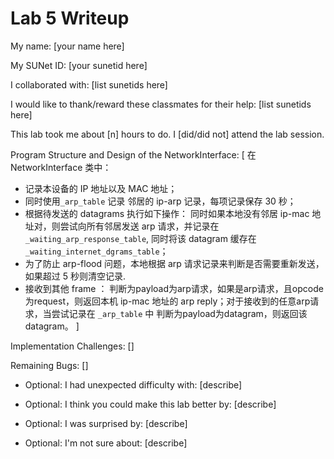 Lab 5 Writeup
=============

My name: [your name here]

My SUNet ID: [your sunetid here]

I collaborated with: [list sunetids here]

I would like to thank/reward these classmates for their help: [list sunetids here]

This lab took me about [n] hours to do. I [did/did not] attend the lab session.

Program Structure and Design of the NetworkInterface:
[
在 NetworkInterface 类中：
- 记录本设备的 IP 地址以及 MAC 地址；
- 同时使用`_arp_table` 记录 邻居的 ip-arp 记录，每项记录保存 30 秒；
- 根据待发送的 datagrams 执行如下操作：
  同时如果本地没有邻居 ip-mac 地址对，则尝试向所有邻居发送 arp 请求，并记录在 `_waiting_arp_response_table`, 同时将该 datagram 缓存在 `_waiting_internet_dgrams_table`；
- 为了防止 arp-flood 问题，本地根据 arp 请求记录来判断是否需要重新发送，如果超过 5 秒则清空记录.
- 接收到其他 frame ：
  判断为payload为arp请求，如果是arp请求，且opcode为request，则返回本机 ip-mac 地址的 arp reply；对于接收到的任意arp请求，当尝试记录在 `_arp_table` 中
  判断为payload为datagram，则返回该datagram。
]

Implementation Challenges:
[]

Remaining Bugs:
[]

- Optional: I had unexpected difficulty with: [describe]

- Optional: I think you could make this lab better by: [describe]

- Optional: I was surprised by: [describe]

- Optional: I'm not sure about: [describe]
